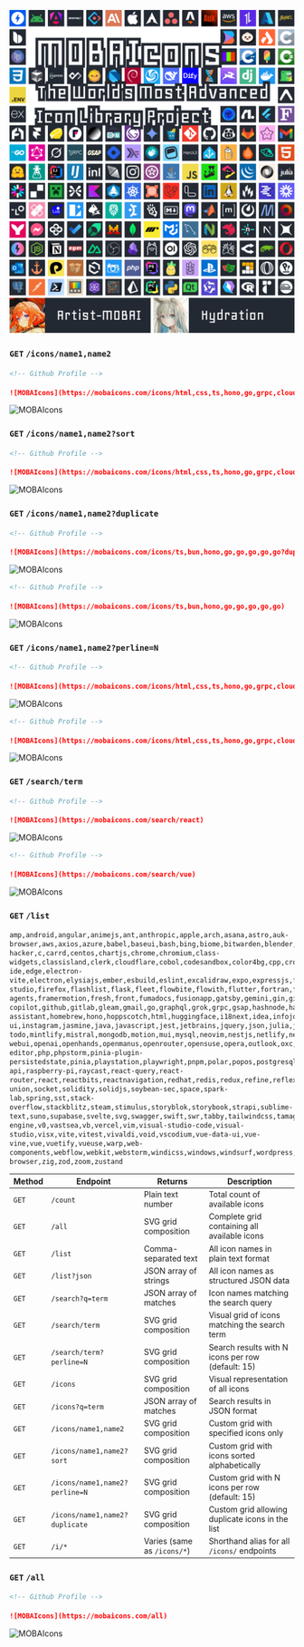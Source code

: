 [![MOBAIcons](./src/docs/image/hero.svg)](https://github.com/Artist-MOBAI/MOBAIcons)
[![MOBAIcons](./src/docs/image/author.svg)](https://github.com/Artist-MOBAI/MOBAIcons)

<!-- [![API Status](https://img.shields.io/badge/API-Online-green)](https://mobaicons.com)
[![License](https://img.shields.io/badge/License-MIT-blue.svg)](./LICENSE)
[![GitHub Stars](https://img.shields.io/github/stars/Artist-MOBAI/MOBAIcons)](https://github.com/Artist-MOBAI/MOBAIcons) -->

### `GET` `/icons/name1,name2`

```md
<!-- Github Profile -->

![MOBAIcons](https://mobaicons.com/icons/html,css,ts,hono,go,grpc,cloudflare)
```

![MOBAIcons](https://mobaicons.com/icons/html,css,ts,hono,go,grpc,cloudflare)

### `GET` `/icons/name1,name2?sort`

```md
<!-- Github Profile -->

![MOBAIcons](https://mobaicons.com/icons/html,css,ts,hono,go,grpc,cloudflare?sort)
```

![MOBAIcons](https://mobaicons.com/icons/html,css,ts,hono,go,grpc,cloudflare?sort)

### `GET` `/icons/name1,name2?duplicate`

```md
<!-- Github Profile -->

![MOBAIcons](https://mobaicons.com/icons/ts,bun,hono,go,go,go,go,go?duplicate)
```

![MOBAIcons](https://mobaicons.com/icons/ts,bun,hono,go,go,go,go,go?duplicate)

```md
<!-- Github Profile -->

![MOBAIcons](https://mobaicons.com/icons/ts,bun,hono,go,go,go,go,go)
```

![MOBAIcons](https://mobaicons.com/icons/ts,bun,hono,go,go,go,go,go)

### `GET` `/icons/name1,name2?perline=N`

```md
<!-- Github Profile -->

![MOBAIcons](https://mobaicons.com/icons/html,css,ts,hono,go,grpc,cloudflare,bun,js,astro,preact,react,vue,trpc?perline=7)
```

![MOBAIcons](https://mobaicons.com/icons/html,css,ts,hono,go,grpc,cloudflare,bun,js,astro,preact,react,vue,trpc?perline=7)

```md
<!-- Github Profile -->

![MOBAIcons](https://mobaicons.com/icons/html,css,ts,hono,go,grpc,cloudflare,bun,js,astro,preact,react,vue,trpc?perline=10)
```

![MOBAIcons](https://mobaicons.com/icons/html,css,ts,hono,go,grpc,cloudflare,bun,js,astro,preact,react,vue,trpc?perline=10)

### `GET` `/search/term`

```md
<!-- Github Profile -->

![MOBAIcons](https://mobaicons.com/search/react)
```

![MOBAIcons](https://mobaicons.com/search/react)

```md
<!-- Github Profile -->

![MOBAIcons](https://mobaicons.com/search/vue)
```

![MOBAIcons](https://mobaicons.com/search/vue)

### `GET` `/list`

```text
amp,android,angular,animejs,ant,anthropic,apple,arch,asana,astro,auk-browser,aws,axios,azure,babel,baseui,bash,bing,biome,bitwarden,blender,blitz,bluesky,bolt,bootstrap,brave,builder,bun,burning-hacker,c,carrd,centos,chartjs,chrome,chromium,class-widgets,classisland,clerk,cloudflare,cobol,codesandbox,color4bg,cpp,crossplane,csharp,css,cursor,cypress,dailydev,daisyui,dart,debian,deepin,deepseek,dify,dioxus,directus,django,docker,docusaurus,dotenv,dotenvx,drizzle,dropbox,duckduckgo,eclipse-ide,edge,electron-vite,electron,elysiajs,ember,esbuild,eslint,excalidraw,expo,expressjs,facebook,fastapi,fastify,fedora,figma,firebase-studio,firefox,flashlist,flask,fleet,flowbite,flowith,flutter,fortran,foundation-agents,framermotion,fresh,front,fumadocs,fusionapp,gatsby,gemini,gin,git,github-copilot,github,gitlab,gleam,gmail,go,graphql,grok,grpc,gsap,hashnode,haskell,hcaptcha,headlessui,heroui,home-assistant,homebrew,hono,hoppscotch,html,huggingface,i18next,idea,infojobs,inlang,inspira-ui,instagram,jasmine,java,javascript,jest,jetbrains,jquery,json,julia,jwt,kernelsu,klpbbs,kortix,kotlin,krakenjs,kubernetes,labelstudio,laravel,legend,linkedin,linux,lit,lmstudio,loom,lovart,lsposed,lua,lunacy,lynx,magisk,mantine,manus,markdown,mastodon,matlab,matrix,mattermost,mdn,mediawiki,mermaid,messenger,mgx,microsoft-todo,mintlify,mistral,mongodb,motion,mui,mysql,neovim,nestjs,netlify,nextjs,nextra,nitro,nodejs,notion,npm,nuxtjs,obs,obsidian,ollama,open-webui,openai,openhands,openmanus,openrouter,opensuse,opera,outlook,oxc,pandacss,parcel,payload,photo-editor,php,phpstorm,pinia-plugin-persistedstate,pinia,playstation,playwright,pnpm,polar,popos,postgresql,postman,powershell,powertoys,preact,prettier,prisma,pycharm,python,qt,qwen,qwik,r,radixui,railway,rapid-api,raspberry-pi,raycast,react-query,react-router,react,reactbits,reactnavigation,redhat,redis,redux,refine,reflex,refly,remix,remotion,replit,rider,rolldown,rowy,rspeedy,ruby,rubymine,rust,rxjs,safari,salvo,sass,scala,sequelize,shadcn,shiki,shopify,slack,smartteach-union,socket,solidity,solidjs,soybean-sec,space,spark-lab,spring,sst,stack-overflow,stackblitz,steam,stimulus,storyblok,storybook,strapi,sublime-text,suno,supabase,svelte,svg,swagger,swift,swr,tabby,tailwindcss,tamagui,tanstack,taro,tauri,tensorflow,terraform,threejs,tina,tldraw,tor,trpc,turbo,turbopack,turso,twilio,typegpu,typescript,typesense,ubuntu,uiverse,unity,unocss,unreal-engine,v0,vastsea,vb,vercel,vim,visual-studio-code,visual-studio,visx,vite,vitest,vivaldi,void,vscodium,vue-data-ui,vue-vine,vue,vuetify,vueuse,warp,web-components,webflow,webkit,webstorm,windicss,windows,windsurf,wordpress,workos,xai,xbox,yarn,ygeeker,zed,zen-browser,zig,zod,zoom,zustand
```

| Method | Endpoint                       | Returns                     | Description                                       |
| ------ | ------------------------------ | --------------------------- | ------------------------------------------------- |
| `GET`  | `/count`                       | Plain text number           | Total count of available icons                    |
| `GET`  | `/all`                         | SVG grid composition        | Complete grid containing all available icons      |
| `GET`  | `/list`                        | Comma-separated text        | All icon names in plain text format               |
| `GET`  | `/list?json`                   | JSON array of strings       | All icon names as structured JSON data            |
| `GET`  | `/search?q=term`               | JSON array of matches       | Icon names matching the search query              |
| `GET`  | `/search/term`                 | SVG grid composition        | Visual grid of icons matching the search term     |
| `GET`  | `/search/term?perline=N`       | SVG grid composition        | Search results with N icons per row (default: 15) |
| `GET`  | `/icons`                       | SVG grid composition        | Visual representation of all icons                |
| `GET`  | `/icons?q=term`                | JSON array of matches       | Search results in JSON format                     |
| `GET`  | `/icons/name1,name2`           | SVG grid composition        | Custom grid with specified icons only             |
| `GET`  | `/icons/name1,name2?sort`      | SVG grid composition        | Custom grid with icons sorted alphabetically      |
| `GET`  | `/icons/name1,name2?perline=N` | SVG grid composition        | Custom grid with N icons per row (default: 15)    |
| `GET`  | `/icons/name1,name2?duplicate` | SVG grid composition        | Custom grid allowing duplicate icons in the list  |
| `GET`  | `/i/*`                         | Varies (same as `/icons/*`) | Shorthand alias for all `/icons/` endpoints       |

### `GET` `/all`

```md
<!-- Github Profile -->

![MOBAIcons](https://mobaicons.com/all)
```

![MOBAIcons](https://mobaicons.com/all)
